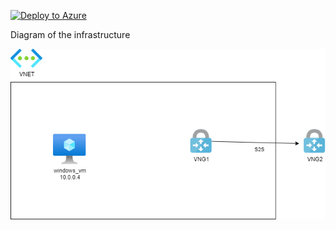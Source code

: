 [![Deploy to Azure](https://aka.ms/deploytoazurebutton)](https://portal.azure.com/#create/Microsoft.Template/uri/https%3A%2F%2Fraw.githubusercontent.com%2Fjimgodden%2FAzure_Networking_Labs%2Fmain%2FSandbox-VM_Windows%2Fsrc%2Fmain.json)


Diagram of the infrastructure

![Diagram of the infrastructure](diagram.drawio.png)
